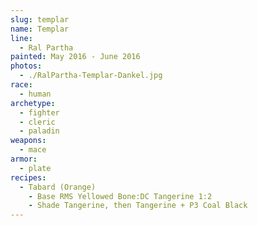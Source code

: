 ```yaml
---
slug: templar
name: Templar
line:
  - Ral Partha
painted: May 2016 - June 2016
photos:
  - ./RalPartha-Templar-Dankel.jpg
race:
  - human
archetype:
  - fighter
  - cleric
  - paladin
weapons:
  - mace
armor:
  - plate
recipes:
  - Tabard (Orange)
    - Base RMS Yellowed Bone:DC Tangerine 1:2
    - Shade Tangerine, then Tangerine + P3 Coal Black
---
```


